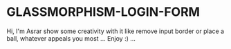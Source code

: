 # GLASSMORPHISM-LOGIN-FORM
Hi,
I'm Asrar
show some creativity with it like remove input border or place a ball, whatever appeals you most ...
Enjoy  :) ...
